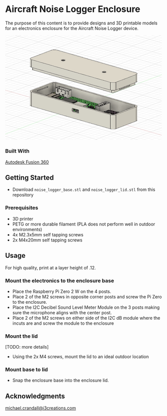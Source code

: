 # Aircraft Noise Logger Enclosure

The purpose of this content is to provide designs and 3D printable models for an electronics enclosure for the Aircraft Noise Logger device.

![image](enclosure_01.jpg)

### Built With

[Autodesk Fusion 360](https://www.autodesk.com/products/fusion-360/)

## Getting Started

- Download `noise_logger_base.stl` and `noise_logger_lid.stl` from this repository

### Prerequisites

- 3D printer
- PETG or more durable filament (PLA does not perform well in outdoor environments)
- 4x M2.3x5mm self tapping screws
- 2x M4x20mm self tapping screws

## Usage

For high quality, print at a layer height of .12.

### Mount the electronics to the enclosure base

- Place the Raspberry Pi Zero 2 W on the 4 posts.
- Place 2 of the M2 screws in opposite corner posts and screw the Pi Zero to the enclosure.
- Place the I2C Decibel Sound Level Meter Module on the 3 posts making sure the microphone aligns with the center post.
- Place 2 of the M2 screws on either side of the I2C dB module where the incuts are and screw the module to the enclosure

### Mount the lid

[TODO: more details]

- Using the 2x M4 screws, mount the lid to an ideal outdoor location

### Mount base to lid

- Snap the enclosure base into the enclosure lid.

## Acknowledgments

[michael.crandall@i3creations.com](mailto:michael.crandall@i3creations.com)